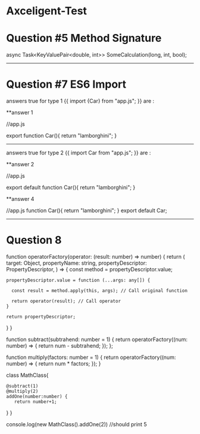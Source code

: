# Axceligent-Test

# Question #5 Method Signature 

async Task<KeyValuePair<double, int>> SomeCalculation(long, int, bool);

-----------------------------------------------------------------------------
# Question #7 ES6 Import

answers true for type 1 {{ import {Car} from "app.js"; }} are :

**answer 1

//app.js

export function Car(){
    return "lamborghini";
}

------------------------------------------------------------------
answers true for type 2 {{ import Car from "app.js"; }} are :

**answer 2

//app.js

export default function Car(){
    return "lamborghini";
}

**answer 4

//app.js
function Car(){
    return "lamborghini";
}
export default Car;

----------------------------------------------------
# Question 8 
function operatorFactory(operator: (result: number) => number) {
  return (
    target: Object,
    propertyName: string,
    propertyDescriptor: PropertyDescriptor,
  ) => {
    const method = propertyDescriptor.value;

    propertyDescriptor.value = function (...args: any[]) {

      const result = method.apply(this, args); // Call original function

      return operator(result); // Call operator
    }

    return propertyDescriptor;
  } 
}

 function subtract(subtrahend: number = 1) {
  return operatorFactory((num: number) => {
    return num - subtrahend;
  });
};

 function multiply(factors: number = 1) {
  return operatorFactory((num: number) => {
    return num * factors;
  });
}

class MathClass{

  
    @subtract(1)
    @multiply(2)
    addOne(number:number) {
       return number+1;
   }
}
 
console.log(new MathClass().addOne(2)) //should print 5


